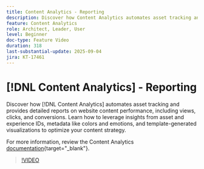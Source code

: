```yaml
---
title: Content Analytics - Reporting
description: Discover how Content Analytics automates asset tracking and provides detailed reports on website content performance, including views, clicks, and conversions.
feature: Content Analytics
role: Architect, Leader, User
level: Beginner
doc-type: Feature Video
duration: 318
last-substantial-update: 2025-09-04
jira: KT-17461
---
```

# [!DNL Content Analytics] - Reporting

Discover how [!DNL Content Analytics] automates asset tracking and provides detailed reports on website content performance, including views, clicks, and conversions. Learn how to leverage insights from asset and experience IDs, metadata like colors and emotions, and template-generated visualizations to optimize your content strategy.

For more information, review the Content Analytics [documentation](https://experienceleague.adobe.com/en/docs/analytics-platform/using/content-analytics/report/report){target="_blank"}.

>[!VIDEO](https://video.tv.adobe.com/v/3473037/?learn=on&enablevpops)
